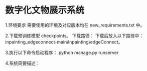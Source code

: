 # 数字化文物展示系统

1.环境要求
  需要使用的环境及对应版本均在 new_requirements.txt 中。
  
2.下载预训练模型 checkpoints。
  下载路径：
  下载后放入以下路径中： inpainting_edgeconnect-main\Inpainting\edgeConnect。

3.执行以下命令启动程序：
  python manage.py runserver
  
4.系统简要描述：

